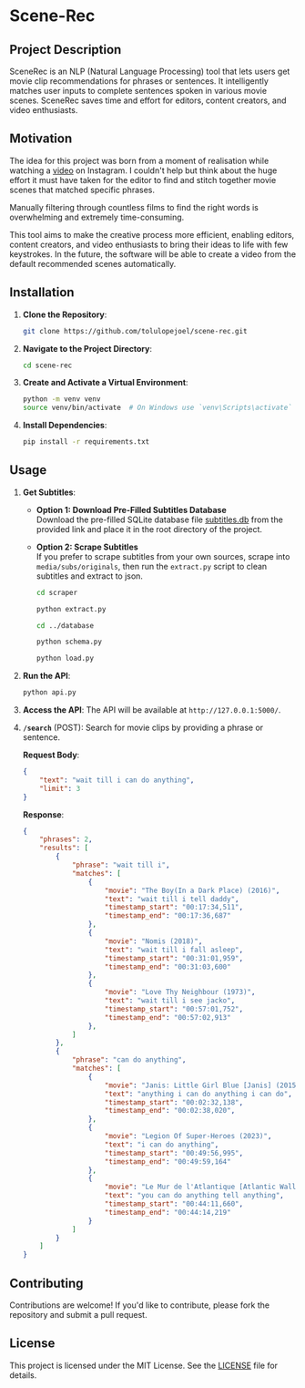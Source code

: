 # Scene-Rec

## Project Description

SceneRec is an NLP (Natural Language Processing) tool that lets users get movie clip recommendations for phrases or sentences. It intelligently matches user inputs to complete sentences spoken in various movie scenes. SceneRec saves time and effort for editors, content creators, and video enthusiasts.

## Motivation

The idea for this project was born from a moment of realisation while watching a [video](https://www.instagram.com/p/C8UYQkXR8Zd/) on Instagram. I couldn't help but think about the huge effort it must have taken for the editor to find and stitch together movie scenes that matched specific phrases. 

Manually filtering through countless films to find the right words is overwhelming and extremely time-consuming.

This tool aims to make the creative process more efficient, enabling editors, content creators, and video enthusiasts to bring their ideas to life with few keystrokes. In the future, the software will be able to create a video from the default recommended scenes automatically.


## Installation

1. **Clone the Repository**:
    ```bash
    git clone https://github.com/tolulopejoel/scene-rec.git
    ```
2. **Navigate to the Project Directory**:
    ```bash
    cd scene-rec
    ```
3. **Create and Activate a Virtual Environment**:
    ```bash
    python -m venv venv
    source venv/bin/activate  # On Windows use `venv\Scripts\activate`
    ```
4. **Install Dependencies**:
    ```bash
    pip install -r requirements.txt
    ```


## Usage

1. **Get Subtitles**:
    - **Option 1: Download Pre-Filled Subtitles Database**  
      Download the pre-filled SQLite database file [subtitles.db](https://example.com/wait-till-i-upload-from-g_drive) from the provided link and place it in the root directory of the project.
      
    - **Option 2: Scrape Subtitles**  
      If you prefer to scrape subtitles from your own sources, scrape into `media/subs/originals`, then run the `extract.py` script to clean subtitles and extract to json.
      ```bash
      cd scraper
      ```
      ```bash
      python extract.py
      ```
      ```bash
      cd ../database
      ```
      ```bash
      python schema.py
      ```
      ```bash
      python load.py
      ```
2. **Run the API**:
    ```bash
    python api.py
    ```
3. **Access the API**:
   The API will be available at `http://127.0.0.1:5000/`.


4. **`/search`** (POST): Search for movie clips by providing a phrase or sentence.

    **Request Body**:
    ```json
    {
        "text": "wait till i can do anything",
        "limit": 3
    }
    ```

    **Response**:
    ```json
    {
        "phrases": 2,
        "results": [
            {
                "phrase": "wait till i",
                "matches": [
                    {
                        "movie": "The Boy(In a Dark Place) (2016)",
                        "text": "wait till i tell daddy",
                        "timestamp_start": "00:17:34,511",
                        "timestamp_end": "00:17:36,687"
                    },
                    {
                        "movie": "Nomis (2018)",
                        "text": "wait till i fall asleep",
                        "timestamp_start": "00:31:01,959",
                        "timestamp_end": "00:31:03,600"
                    },
                    {
                        "movie": "Love Thy Neighbour (1973)",
                        "text": "wait till i see jacko",
                        "timestamp_start": "00:57:01,752",
                        "timestamp_end": "00:57:02,913"
                    },
                ]
            },
            {
                "phrase": "can do anything",
                "matches": [
                    {
                        "movie": "Janis: Little Girl Blue [Janis] (2015)",
                        "text": "anything i can do anything i can do",
                        "timestamp_start": "00:02:32,138",
                        "timestamp_end": "00:02:38,020",
                    },
                    {
                        "movie": "Legion Of Super-Heroes (2023)",
                        "text": "i can do anything",
                        "timestamp_start": "00:49:56,995",
                        "timestamp_end": "00:49:59,164"
                    },
                    {
                        "movie": "Le Mur de l'Atlantique [Atlantic Wall] (1970)",
                        "text": "you can do anything tell anything",
                        "timestamp_start": "00:44:11,660",
                        "timestamp_end": "00:44:14,219"
                    }
                ]
            }
        ]
    }
    ```

## Contributing

Contributions are welcome! If you'd like to contribute, please fork the repository and submit a pull request.

## License

This project is licensed under the MIT License. See the [LICENSE](LICENSE) file for details.
